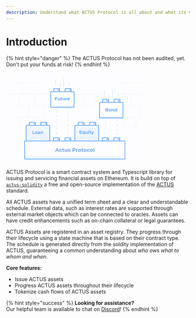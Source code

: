 ```yaml
---
description: Understand what ACTUS Protocol is all about and what its main features are
---
```


# Introduction

{% hint style="danger" %}
The ACTUS Protocol has not been audited, yet. Don't put your funds at risk!
{% endhint %}

![](.gitbook/assets/image%20%281%29.png)

ACTUS Protocol is a smart contract system and Typescript library for issuing and servicing financial assets on Ethereum. It is build on top of [`actus-solidity`](https://github.com/atpar/ap-monorepo/tree/master/packages/actus-solidity) a free and open-source implementation of the [ACTUS](https://www.actusfrf.org/) standard. 

All ACTUS assets have a unified term sheet and a clear and understandable schedule. External data, such as interest rates are supported through external market objects which can be connected to oracles. Assets can have credit enhancements such as on-chain collateral or legal guarantees.

ACTUS Assets are registered in an asset registry. They progress through their lifecycle using a state machine  that is based on their contract type. The schedule is generated directly from the soldity implementation of ACTUS, guaranteeing a common understanding about _who ows what to whom and when_.

**Core features:**

* Issue ACTUS assets
* Progress ACTUS assets throughout their lifecycle
* Tokenize cash flows of ACTUS assets

{% hint style="success" %}
**Looking for assistance?**   
Our helpful team is available to chat on [Discord](https://discord.gg/WdAhDYq)!
{% endhint %}

